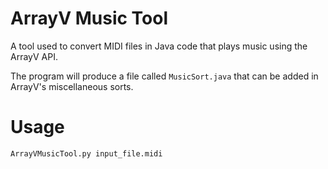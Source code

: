 # ArrayV Music Tool
A tool used to convert MIDI files in Java code that plays music using the ArrayV API.

The program will produce a file called `MusicSort.java` that can be added in ArrayV's miscellaneous sorts.

# Usage
`ArrayVMusicTool.py input_file.midi`
